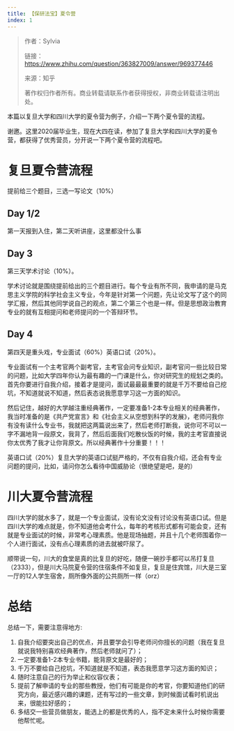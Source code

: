 ```yaml
---
title: 【保研法宝】夏令营
index: 1
---
```


> 作者：Sylvia
>
> 链接：https://www.zhihu.com/question/363827009/answer/969377446
>
> 来源：知乎
>
> 著作权归作者所有。商业转载请联系作者获得授权，非商业转载请注明出处。

本篇以复旦大学和四川大学的夏令营为例子，介绍一下两个夏令营的流程。

谢邀。这里2020届毕业生，现在大四在读，参加了复旦大学和四川大学的夏令营，都获得了优秀营员，分开说一下两个夏令营的流程吧。

# 复旦夏令营流程

提前给三个题目，三选一写论文（10%）

## Day 1/2

第一天报到入住，第二天听讲座，这里都没什么事

## Day 3

第三天学术讨论（10%）。

学术讨论就是围绕提前给出的三个题目进行。每个专业有所不同，我申请的是马克思主义学院的科学社会主义专业，今年是针对第一个问题，先让论文写了这个的同学汇报，然后其他同学说自己的观点，第二个第三个也是一样。但是思想政治教育专业的就有互相提问和老师提问的一个答辩环节。

## Day 4

第四天是重头戏，专业面试（60%）英语口试（20%）。

专业面试有一个主考官两个副考官，主考官会问专业知识，副考官问一些比较日常的问题，比如大学四年你认为最有趣的一门课是什么，你对研究生的规划之类的。首先你要进行自我介绍，接着才是提问，面试最最最重要的就是千万不要给自己挖坑，不知道就说不知道，然后表态说我愿意学习这一方面的知识。

然后记住，越好的大学越注重经典著作，一定要准备1-2本专业相关的经典著作，我当时准备的是《共产党宣言》和《社会主义从空想到科学的发展》，老师问我你有没有读什么专业书，我就把这两篇说出来了，然后老师打断我，说你可不可以一字不漏地背一段原文，我背了，然后后面我们吃散伙饭的时候，我的主考官直接说你太优秀了我才让你背原文。所以经典著作十分重要！！！

英语口试（20%）复旦大学的英语口试挺严格的，不仅有自我介绍，还会有专业问题的提问，比如，请问你怎么看待中国威胁论（很绝望是吧，是的）

# 川大夏令营流程

四川大学的就水多了，就是一个专业面试，没有论文没有讨论没有英语口试。但是四川大学的难点就是，你不知道他会考什么，每年的考核形式都有可能会变，还有就是专业面试的时候，非常考心理素质。他是现场抽题，并且十几个老师围着你一个人进行面试，没有点心理素质的进去就被吓尿了。

顺带说一句，川大的食堂是真的比复旦的好吃，随便一碗抄手都可以吊打复旦（2333），但是川大马院夏令营的住宿条件不如复旦，复旦是住宾馆，川大是三室一厅的12人学生宿舍，厕所像外面的公共厕所一样（orz）

# 总结

总结一下，需要注意得地方:

1. 自我介绍要突出自己的优点，并且要学会引导老师问你擅长的问题（我在复旦就说我特别喜欢经典著作，然后老师就问了）；
2. 一定要准备1-2本专业书籍，能背原文是最好的；
3. 千万不要给自己挖坑，不知道就是不知道，表态我愿意学习这方面的知识；
4. 随时注意自己的行为举止和仪容仪表；
5. 提前了解申请的专业的那些教授，他们有可能是你的考官，你要知道他们的研究方向，最近感兴趣的课题，还有写过的一些文章，到时候面试看时机说出来，很能拉好感的；
6. 多结交一些营员做朋友，能选上的都是优秀的人，指不定未来什么时候你需要他帮忙呢。
